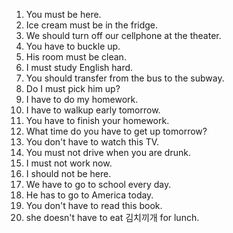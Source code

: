 1. You must be here.
2. Ice cream must be in the fridge.
3. We should turn off our cellphone at the theater.
4. You have to buckle up.
5. His room must be clean.
6. I must study English hard.
7. You should transfer from the bus to the subway.
8. Do I must pick him up?
9. I have to do my homework.
10. I have to walkup early tomorrow.
11. You have to finish your homework.
12. What time do you have to get up tomorrow?
13. You don't have to watch this TV.
14. You must not drive when you are drunk.
15. I must not work now.
16. I should not be here.
17. We have to go to school every day.
18. He has to go to America today.
19. You don't have to read this book.
20. she doesn't have to eat 김치끼개 for lunch.
